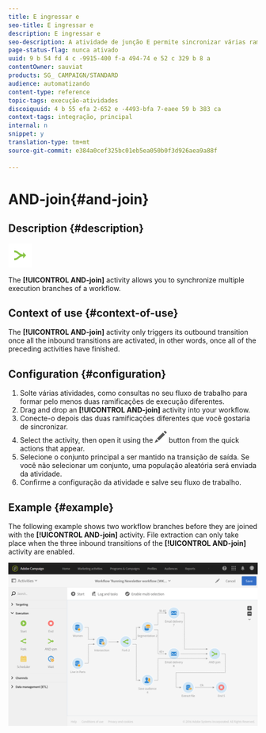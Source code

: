 ```yaml
---
title: E ingressar e
seo-title: E ingressar e
description: E ingressar e
seo-description: A atividade de junção E permite sincronizar várias ramificações de execução de um fluxo de trabalho.
page-status-flag: nunca ativado
uuid: 9 b 54 fd 4 c -9915-400 f-a 494-74 e 52 c 329 b 8 a
contentOwner: sauviat
products: SG_ CAMPAIGN/STANDARD
audience: automatizando
content-type: reference
topic-tags: execução-atividades
discoiquuid: 4 b 55 efa 2-652 e -4493-bfa 7-eaee 59 b 383 ca
context-tags: integração, principal
internal: n
snippet: y
translation-type: tm+mt
source-git-commit: e384a0cef325bc01eb5ea050b0f3d926aea9a88f

---
```



# AND-join{#and-join}

## Description {#description}

![](assets/and_join.png)

The **[!UICONTROL AND-join]** activity allows you to synchronize multiple execution branches of a workflow.

## Context of use {#context-of-use}

The **[!UICONTROL AND-join]** activity only triggers its outbound transition once all the inbound transitions are activated, in other words, once all of the preceding activities have finished.

## Configuration {#configuration}

1. Solte várias atividades, como consultas no seu fluxo de trabalho para formar pelo menos duas ramificações de execução diferentes.
1. Drag and drop an **[!UICONTROL AND-join]** activity into your workflow.
1. Conecte-o depois das duas ramificações diferentes que você gostaria de sincronizar.
1. Select the activity, then open it using the ![](assets/edit_darkgrey-24px.png) button from the quick actions that appear.
1. Selecione o conjunto principal a ser mantido na transição de saída. Se você não selecionar um conjunto, uma população aleatória será enviada da atividade.
1. Confirme a configuração da atividade e salve seu fluxo de trabalho.

## Example {#example}

The following example shows two workflow branches before they are joined with the **[!UICONTROL AND-join]** activity. File extraction can only take place when the three inbound transitions of the **[!UICONTROL AND-join]** activity are enabled.

![](assets/wkf_and-join_example.png)

